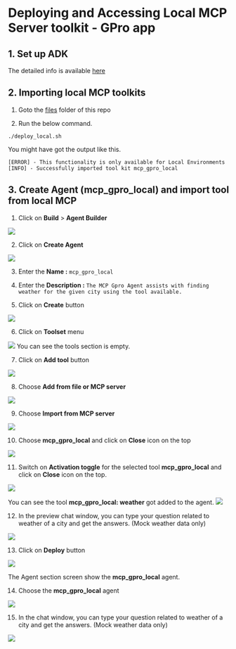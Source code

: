 # Deploying and Accessing Local MCP Server toolkit - GPro app

## 1. Set up ADK

The detailed info is available [here](../001-setting-up-adk) 

## 2. Importing local MCP toolkits

1. Goto the [files](./files) folder of this repo 

2. Run the below command.

  ```
  ./deploy_local.sh
  ```

  You might have got the output like this.

  ```
  [ERROR] - This functionality is only available for Local Environments
  [INFO] - Successfully imported tool kit mcp_gpro_local
  ```

## 3. Create Agent (mcp_gpro_local) and import tool from local MCP

1. Click on **Build** >  **Agent Builder**
  <img src="images/img21.png">

2. Click on **Create Agent**
  <img src="images/img22.png">

3. Enter the **Name :** `mcp_gpro_local`

4. Enter the **Description :** `The MCP Gpro Agent assists with finding weather for the given city using the tool available.`

5. Click on **Create** button
  <img src="images/img23.png">

6. Click on **Toolset** menu
  <img src="images/img24.png">
  You can see the tools section is empty.

7. Click on **Add tool** button
  <img src="images/img25.png">

8. Choose **Add from file or MCP server**
  <img src="images/img26.png">

9. Choose **Import from MCP server**
  <img src="images/img27.png">

10. Choose **mcp_gpro_local** and click on **Close** icon on the top
  <img src="images/img28.png">

11. Switch on **Activation toggle** for the selected tool **mcp_gpro_local** and click on **Close** icon on the top.
  <img src="images/img29.png">
  
  You can see the tool  **mcp_gpro_local: weather** got added to the agent.
  <img src="images/img30.png">

12. In the preview chat window, you can type your question related to weather of a city and get the answers. (Mock weather data only)
  <img src="images/img31.png">

13. Click on **Deploy** button
  <img src="images/img32.png">

  The Agent section screen show the **mcp_gpro_local** agent.

14. Choose the **mcp_gpro_local** agent
  <img src="images/img33.png">

15. In the chat window, you can type your question related to weather of a city and get the answers. (Mock weather data only)
  <img src="images/img34.png">
